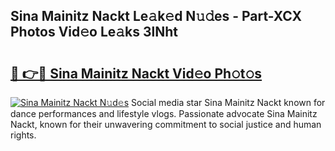 ## Sina Mainitz Nackt Le𝚊k𝚎d N𝚞𝚍es - Part-XCX Photos Vid𝚎o Le𝚊ks 3lNht

# <h2><a href="http://fb1t9tk.evod.top/?m=Sina+Mainitz+Nackt">🔗 👉🔴 Sina Mainitz Nackt Vid𝚎o Ph𝚘t𝚘s</a></h2>

[![Sina Mainitz Nackt N𝚞d𝚎s](https://i.imgur.com/8V9OHl7.gif)](http://fb1t9tk.evod.top/?m=Sina+Mainitz+Nackt)
Social media star Sina Mainitz Nackt known for dance performances and lifestyle vlogs. Passionate advocate Sina Mainitz Nackt, known for their unwavering commitment to social justice and human rights. 
